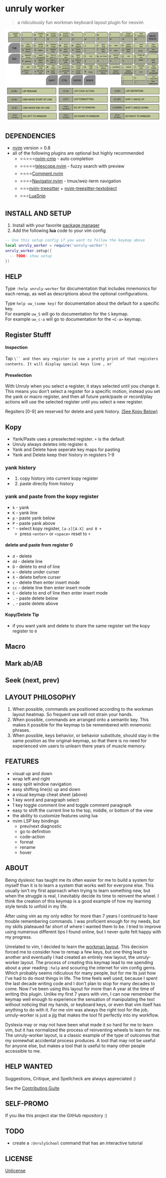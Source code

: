 # unruly worker
> a ridiculously fun workman keyboard layout plugin for neovim

![unruly worker vim layout cheatsheet](./asset/cheatsheet.png)

## DEPENDENCIES
* [nvim](https://neovim.io/) version > 0.8
* all of the following plugins are optional but highly recommended
  * ⭐⭐⭐⭐⭐[nvim-cmp](https://github.com/hrsh7th/nvim-cmp) - auto completion
  * ⭐⭐⭐⭐⭐[telescope.nvim](https://github.com/nvim-telescope/telescope.nvim) -
    fuzzy search with preview
  * ⭐⭐⭐⭐[Comment.nvim](https://github.com/numToStr/Comment.nvim)
  * ⭐⭐⭐⭐[Navigator.nvim](https://github.com/numToStr/Navigator.nvim) -
    tmux/wez-term navigation
  * ⭐⭐⭐[nvim-treesitter](https://github.com/nvim-treesitter/nvim-treesitter) +
    [nvim-treesitter-textobject](https://github.com/nvim-treesitter/nvim-treesitter-textobjects)
  * ⭐⭐⭐[LuaSnip](https://github.com/L3MON4D3/LuaSnip)

## INSTALL AND SETUP
1. Install with your favorite [package manager](https://github.com/folke/lazy.nvim)
2. Add the following **lua** code to your vim config

``` lua
-- Use this setup config if you want to follow the keymap above
local unruly_worker = require('unruly-worker')
unruly_worker.setup({
  -- TODO: show setup
})
```

## HELP
Type `:help unruly-worker` for documentation that includes mnemonics for each
remap, as well as descriptions about the optional configurations.

Type `help uw_(some key)` for documentation about the default for a specific key.  
For example `uw_S` will go to documentation for the `S` keymap.  
For example `uw_c-a` will go to documentation for the `<C-a>` keymap.  

## Register Stufff
#### Inspection
Tap `\`` and then any register to see a pretty print of that registers contents.
It will display special keys line `<enter>`, `<esc>` or `<c-q>`

#### Preselection
With Unruly when you select a register, it stays selected until you change it.
This means you don't select a register for a specific motion, instead you set
the yank or macro register, and then all future yank/paste or record/play
actions will use the selected register until you select a new register. 

Regsiters [0-9] are reserved for delete and yank history. [(See Kopy Below)](#Kopy)

## Kopy
* Yank/Paste uses a preselected register. `+` is the default
* Unruly always deletes into register `0`.
* Yank and Delete have seperate key maps for pasting
* Yank and Delete keep their history in registers 1-9

### yank history
<!-- TODO: how does pasting from history work -->
* 1) copy history into current kopy register
* 2) paste directly from history

### yank and paste from the kopy register
* `k` - yank
* `K` - yank line
* `p` - paste yank below
* `P` - paste yank above
* `"` - select kopy register, `[a-z][A-X] and 0 +`
  * press `<enter>` or `<space>` reset to `+`

#### delete and paste from register 0
* `d` - delete
* `dd` - delete line
* `D` - delete to end of line
* `x` - delete under curser
* `X` - delete before curser
* `c` - delete then enter insert mode
* `cc` - delete line then enter insert mode 
* `C` - delete to end of line then enter insert mode
* `.` - paste delete below
* `,` - paste delete above

#### Kopy/Delete Tip
* if you want yank and delete to share the same register set the kopy register
  to `0`

## Macro

## Mark ab/AB

## Seek (next, prev)

## LAYOUT PHILOSOPHY
1. When possible, commands are positioned according to the workman layout heatmap. So frequent use will not strain your hands.
2. When possible, commands are arranged onto a semantic key. This makes it possible for the keymap to be remembered with mnemonic phrases.
3. When possible, keys behavior, or behavior substitute, should stay in the same position as the original-keymap, so that there is no need for experienced vim users to unlearn there years of muscle memory.

## FEATURES
* visual up and down
* wrap left and right
* easy split window navigation
* easy shifting line(s) up and down
* a visual keymap cheat sheet (above)
* 1 key word and paragraph select
* 1 key toggle comment line and toggle comment paragraph
* easy to shift the current line  to the top, middle, or bottom of the view
* the ability to customize features using lua
* nvim LSP key bindings
  * prev/next diagnostic
  * go to definition
  * code-action
  * format
  * rename
  * hover

## ABOUT
Being dyslexic has taught me its often easier for me to build a system for
myself than it is to learn a system that works well for everyone else. This
usually isn't my first approach when trying to learn something new, but when
the struggle is real, I inevitably decide its time to reinvent the wheel. I
think the creation of this keymap is a good example of how my learning style tends to unfold in my life.

After using vim as my only editor for more than 7 years I continued to have
trouble remembering commands. I was proficient enough for my needs, but my
skills plateaued far short of where I wanted them to be. I tried to improve using numerous different tips I found online, but I never quite felt happy with my progress.

Unrelated to vim, I decided to learn the [workman layout](https://workmanlayout.org/).
This decision forced me to consider how to remap a few keys, but one thing lead
to another and eventually I had created an entirely new layout, the
unruly-worker layout. The process of creating this keymap lead to me spending about
a year reading `:help` and scouring the internet for vim config gems. Which
probably seems ridiculous for many people, but for me its just how I've had to
do most things in life. The time feels well used, because I spent the last decade
writing code and I don't plan to stop for many decades to come. Now I've been using
this layout for more than A year at the time of writing this plugin. Unlike
my first 7 years with vim, I can now remember the keymap well enough to experience the
sensation of manipulating the text without noticing that my hands, or
keyboard keys, or even that vim itself has anything to do with it. For me vim
was always the right tool for the job, unruly-worker is just a
[jig](https://en.wikipedia.org/wiki/Jig_%28tool%29) that makes the tool fit perfectly into my workflow.

Dyslexia may or may not have been what made it so hard for me to learn vim, but
it has normalized the process of reinventing wheels to learn for me. The
unruly-worker layout, is a classic example of the type of outcomes that my
somewhat accidental process produces. A tool that may not be useful for anyone
else, but makes a tool that is useful to many other people accessible to me.

## HELP WANTED
Suggestions, Critique, and Spellcheck are always appreciated :)

See the [Contributing Guite](./CONTRIBUTING.md)

## SELF-PROMO
If you like this project star the GitHub repository :)

## TODO
* create a `:UnrulySchool` command that has an interactive tutorial

## LICENSE
[Unlicense](https://unlicense.org/)
